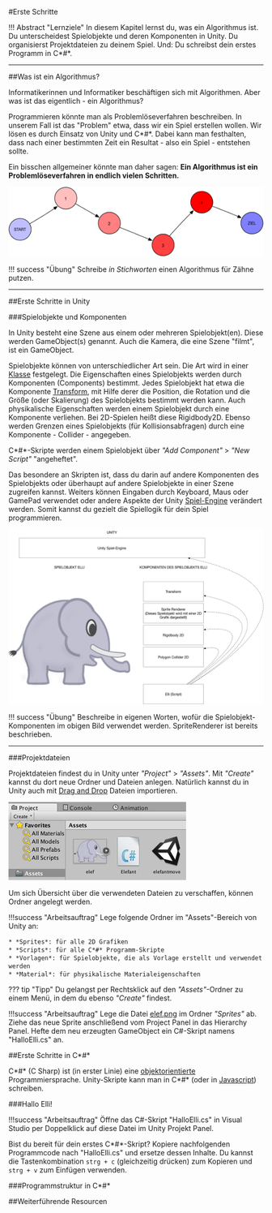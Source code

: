 #Erste Schritte 

!!! Abstract "Lernziele"
    In diesem Kapitel lernst du, was ein Algorithmus ist. Du unterscheidest Spielobjekte und deren Komponenten in Unity. Du organisierst Projektdateien zu deinem Spiel. Und: Du schreibst dein erstes Programm in C*#*. 

---

##Was ist ein Algorithmus?

Informatikerinnen und Informatiker beschäftigen sich mit Algorithmen. Aber was ist das eigentlich - ein Algorithmus?

Programmieren könnte man als Problemlöseverfahren beschreiben. In unserem Fall ist das "Problem" etwa, dass wir ein Spiel erstellen wollen. Wir lösen es durch Einsatz von Unity und C*#*. Dabei kann man festhalten, dass nach einer bestimmten Zeit ein Resultat - also ein Spiel - entstehen sollte.

Ein bisschen allgemeiner könnte man daher sagen: 
**Ein Algorithmus ist ein Problemlöseverfahren in endlich vielen Schritten.**

![Algorithmus](img/algo.png)

!!! success "Übung"
	Schreibe *in Stichworten* einen Algorithmus für Zähne putzen.

---

##Erste Schritte in Unity

###Spielobjekte und Komponenten

In Unity besteht eine Szene aus einem oder mehreren Spielobjekt(en). Diese werden GameObject(s) genannt. Auch die Kamera, die eine Szene "filmt", ist ein GameObject. 

Spielobjekte können von unterschiedlicher Art sein. Die Art wird in einer [Klasse](classes.md) festgelegt. Die Eigenschaften eines Spielobjekts werden durch Komponenten (Components) bestimmt. Jedes Spielobjekt hat etwa die Komponente [Transform](transform.md), mit Hilfe derer die Position, die Rotation und die Größe (oder Skalierung) des Spielobjekts bestimmt werden kann.
Auch physikalische Eigenschaften werden einem Spielobjekt durch eine Komponente verliehen. Bei 2D-Spielen heißt diese Rigidbody2D. Ebenso werden Grenzen eines Spielobjekts (für Kollisionsabfragen) durch eine Komponente - Collider - angegeben.


C*#*-Skripte werden einem Spielobjekt über *"Add Component"* > *"New Script"* "angeheftet". 

Das besondere an Skripten ist, dass du darin auf andere Komponenten des Spielobjekts oder überhaupt auf andere Spielobjekte in einer Szene zugreifen kannst. Weiters können Eingaben durch Keyboard, Maus oder GamePad verwendet  oder andere Aspekte der Unity [Spiel-Engine](https://de.wikipedia.org/wiki/Spiel-Engine) verändert werden. Somit kannst du gezielt die Spiellogik für dein Spiel programmieren. 


![Spielobjekt und Komponenten](img/gameobjectandcomponents.png)

!!! success "Übung"
	Beschreibe in eigenen Worten, wofür die Spielobjekt-Komponenten im obigen Bild verwendet werden. SpriteRenderer ist bereits beschrieben.

---

###Projektdateien

Projektdateien findest du in Unity unter *"Project"* > *"Assets"*. Mit *"Create"* kannst du dort neue Ordner und Dateien anlegen. Natürlich kannst du in Unity auch mit [Drag and Drop](https://de.wikipedia.org/wiki/Drag_and_Drop#/media/File:Drag-and-drop-de.svg) Dateien importieren.


![Asset Ordner](img/assetfolder.png)


Um sich Übersicht über die verwendeten Dateien zu verschaffen, können Ordner angelegt werden. 

!!!success "Arbeitsauftrag" 
    Lege folgende Ordner im "Assets"-Bereich von Unity an:

    * *Sprites*: für alle 2D Grafiken
    * *Scripts*: für alle C*#* Programm-Skripte
    * *Vorlagen*: für Spielobjekte, die als Vorlage erstellt und verwendet werden
    * *Material*: für physikalische Materialeigenschaften


??? tip "Tipp"
    Du gelangst per Rechtsklick auf den *"Assets"*-Ordner zu einem Menü, in dem du ebenso *"Create"* findest.


!!!success "Arbeitsauftrag"
    Lege die Datei [elef.png](img/elef.png) im Ordner *"Sprites"* ab. Ziehe das neue Sprite anschließend vom Project Panel in das Hierarchy Panel. Hefte dem neu erzeugten GameObject ein C#-Skript namens "HalloElli.cs" an.

##Erste Schritte in C*#*

C*#* (C Sharp) ist (in erster Linie) eine [objektorientierte](classes.md) Programmiersprache. Unity-Skripte kann man in C*#* (oder in [Javascript](https://de.wikipedia.org/wiki/JavaScript)) schreiben.

###Hallo Elli!

!!!success "Arbeitsauftrag"
    Öffne das C#-Skript "HalloElli.cs" in Visual Studio per Doppelklick auf diese Datei im Unity Projekt Panel. 

Bist du bereit für dein erstes C*#*-Skript? Kopiere nachfolgenden Programmcode nach "HalloElli.cs" und ersetze dessen Inhalte. Du kannst die Tastenkombination `strg + c` (gleichzeitig drücken) zum Kopieren und `strg + v` zum Einfügen verwenden.





###Programmstruktur in C*#*



##Weiterführende Resourcen